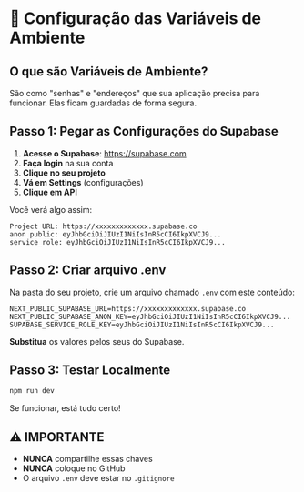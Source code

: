 # 🔧 Configuração das Variáveis de Ambiente

## O que são Variáveis de Ambiente?

São como "senhas" e "endereços" que sua aplicação precisa para funcionar. Elas ficam guardadas de forma segura.

## Passo 1: Pegar as Configurações do Supabase

1. **Acesse o Supabase**: https://supabase.com
2. **Faça login** na sua conta
3. **Clique no seu projeto**
4. **Vá em Settings** (configurações)
5. **Clique em API**

Você verá algo assim:
```
Project URL: https://xxxxxxxxxxxxx.supabase.co
anon public: eyJhbGciOiJIUzI1NiIsInR5cCI6IkpXVCJ9...
service_role: eyJhbGciOiJIUzI1NiIsInR5cCI6IkpXVCJ9...
```

## Passo 2: Criar arquivo .env

Na pasta do seu projeto, crie um arquivo chamado `.env` com este conteúdo:

```
NEXT_PUBLIC_SUPABASE_URL=https://xxxxxxxxxxxxx.supabase.co
NEXT_PUBLIC_SUPABASE_ANON_KEY=eyJhbGciOiJIUzI1NiIsInR5cCI6IkpXVCJ9...
SUPABASE_SERVICE_ROLE_KEY=eyJhbGciOiJIUzI1NiIsInR5cCI6IkpXVCJ9...
```

**Substitua** os valores pelos seus do Supabase.

## Passo 3: Testar Localmente

```bash
npm run dev
```

Se funcionar, está tudo certo!

## ⚠️ IMPORTANTE

- **NUNCA** compartilhe essas chaves
- **NUNCA** coloque no GitHub
- O arquivo `.env` deve estar no `.gitignore` 